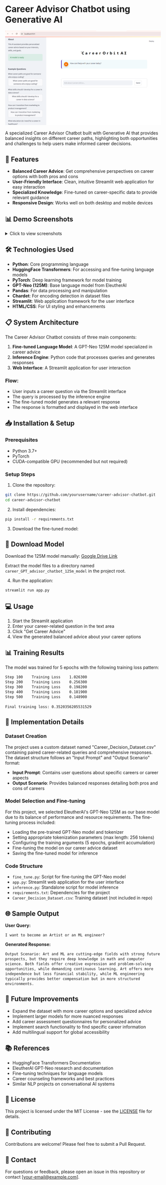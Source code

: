 # Career Advisor Chatbot using Generative AI

![Career Advisor Banner](Images/main_interface.png)

A specialized Career Advisor Chatbot built with Generative AI that provides balanced insights on different career paths, highlighting both opportunities and challenges to help users make informed career decisions.

## 🌟 Features

- **Balanced Career Advice**: Get comprehensive perspectives on career options with both pros and cons
- **User-Friendly Interface**: Clean, intuitive Streamlit web application for easy interaction
- **Specialized Knowledge**: Fine-tuned on career-specific data to provide relevant guidance
- **Responsive Design**: Works well on both desktop and mobile devices

## 📊 Demo Screenshots

<details>
<summary>Click to view screenshots</summary>

### Main Interface
![Main Interface](https://github.com/yourusername/career-advisor-chatbot/raw/main/images/main_interface.png)

### Response Display
![Response Display](https://github.com/yourusername/career-advisor-chatbot/raw/main/images/response_display.png)

### Mobile View
![Mobile View](https://github.com/yourusername/career-advisor-chatbot/raw/main/images/mobile_view.png)

### Processing State
![Processing State](https://github.com/yourusername/career-advisor-chatbot/raw/main/images/processing_state.png)

</details>

## 🛠️ Technologies Used

- **Python**: Core programming language
- **HuggingFace Transformers**: For accessing and fine-tuning language models
- **PyTorch**: Deep learning framework for model training
- **GPT-Neo (125M)**: Base language model from EleutherAI
- **Pandas**: For data processing and manipulation
- **Chardet**: For encoding detection in dataset files
- **Streamlit**: Web application framework for the user interface
- **HTML/CSS**: For UI styling and enhancements

## 📋 System Architecture

The Career Advisor Chatbot consists of three main components:

1. **Fine-tuned Language Model**: A GPT-Neo 125M model specialized in career advice
2. **Inference Engine**: Python code that processes queries and generates responses
3. **Web Interface**: A Streamlit application for user interaction

### Flow:
- User inputs a career question via the Streamlit interface
- The query is processed by the inference engine
- The fine-tuned model generates a relevant response
- The response is formatted and displayed in the web interface

## 📥 Installation & Setup

### Prerequisites
- Python 3.7+
- PyTorch
- CUDA-compatible GPU (recommended but not required)

### Setup Steps

1. Clone the repository:
```bash
git clone https://github.com/yourusername/career-advisor-chatbot.git
cd career-advisor-chatbot
```

2. Install dependencies:
```bash
pip install -r requirements.txt
```

3. Download the fine-tuned model:

## 📂 Download Model
Download the 125M model manually: [Google Drive Link](https://drive.google.com/your-file-link)

Extract the model files to a directory named `career_GPT_advisor_chatbot_125m_model` in the project root.

4. Run the application:
```bash
streamlit run app.py
```

## 💻 Usage

1. Start the Streamlit application
2. Enter your career-related question in the text area
3. Click "Get Career Advice"
4. View the generated balanced advice about your career options

## 📊 Training Results

The model was trained for 5 epochs with the following training loss pattern:

```
Step 100    Training Loss    1.026300
Step 200    Training Loss    0.256300
Step 300    Training Loss    0.198200
Step 400    Training Loss    0.181900
Step 500    Training Loss    0.148900

Final training loss: 0.3520356205531529
```

## 🧠 Implementation Details

### Dataset Creation

The project uses a custom dataset named "Career_Decision_Dataset.csv" containing paired career-related queries and comprehensive responses. The dataset structure follows an "Input Prompt" and "Output Scenario" format:

- **Input Prompt**: Contains user questions about specific careers or career aspects
- **Output Scenario**: Provides balanced responses detailing both pros and cons of careers

### Model Selection and Fine-tuning

For this project, we selected EleutherAI's GPT-Neo 125M as our base model due to its balance of performance and resource requirements. The fine-tuning process included:

- Loading the pre-trained GPT-Neo model and tokenizer
- Setting appropriate tokenization parameters (max length: 256 tokens)
- Configuring the training arguments (5 epochs, gradient accumulation)
- Fine-tuning the model on our career advice dataset
- Saving the fine-tuned model for inference

### Code Structure

- `fine_tune.py`: Script for fine-tuning the GPT-Neo model
- `app.py`: Streamlit web application for the user interface
- `inference.py`: Standalone script for model inference
- `requirements.txt`: Dependencies for the project
- `Career_Decision_Dataset.csv`: Training dataset (not included in repo)

## 🌐 Sample Output

**User Query:**
```
I want to become an Artist or an ML engineer?
```

**Generated Response:**
```
Output Scenario: Art and ML are cutting-edge fields with strong future prospects, but they require deep knowledge in math and computer science. Both fields offer creative expression and problem-solving opportunities, while demanding continuous learning. Art offers more independence but less financial stability, while ML engineering typically provides better compensation but in more structured environments.
```

## 🚀 Future Improvements

- Expand the dataset with more career options and specialized advice
- Implement larger models for more nuanced responses
- Add career assessment questionnaires for personalized advice
- Implement search functionality to find specific career information
- Add multilingual support for global accessibility

## 📚 References

- HuggingFace Transformers Documentation
- EleutherAI GPT-Neo research and documentation
- Fine-tuning techniques for language models
- Career counseling frameworks and best practices
- Similar NLP projects on conversational AI systems

## 📄 License

This project is licensed under the MIT License - see the [LICENSE](LICENSE) file for details.

## 🤝 Contributing

Contributions are welcome! Please feel free to submit a Pull Request.

## 📧 Contact

For questions or feedback, please open an issue in this repository or contact [your-email@example.com].
